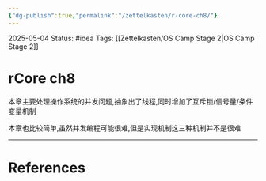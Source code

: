 ```yaml
---
{"dg-publish":true,"permalink":"/zettelkasten/r-core-ch8/"}
---
```


2025-05-04
Status: #idea
Tags: [[Zettelkasten/OS Camp Stage 2\|OS Camp Stage 2]]

# rCore ch8

本章主要处理操作系统的并发问题,抽象出了线程,同时增加了互斥锁/信号量/条件变量机制

本章也比较简单,虽然并发编程可能很难,但是实现机制这三种机制并不是很难


___
# References